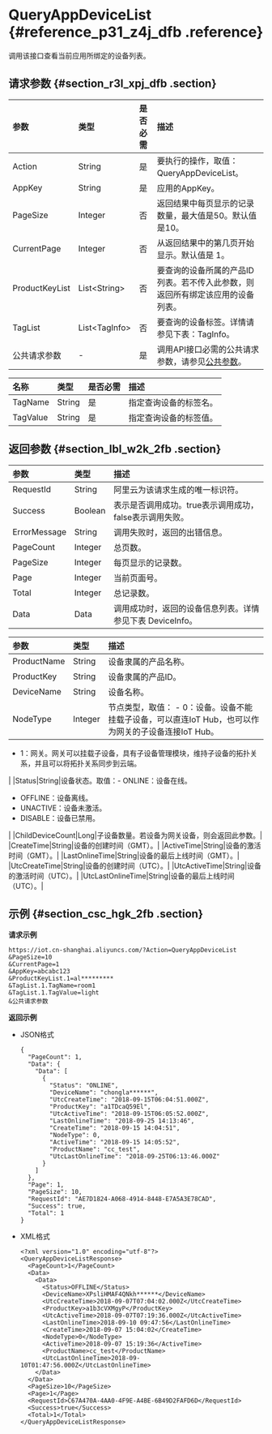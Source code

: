 # QueryAppDeviceList {#reference_p31_z4j_dfb .reference}

调用该接口查看当前应用所绑定的设备列表。

## 请求参数 {#section_r3l_xpj_dfb .section}

|参数|类型|是否必需|描述|
|:-|:-|:---|:-|
|Action|String|是|要执行的操作，取值：QueryAppDeviceList。|
|AppKey|String|是|应用的AppKey。|
|PageSize|Integer|否|返回结果中每页显示的记录数量，最大值是50。默认值是10。|
|CurrentPage|Integer|否|从返回结果中的第几页开始显示。默认值是 1。|
|ProductKeyList|List<String\>|否|要查询的设备所属的产品ID列表。若不传入此参数，则返回所有绑定该应用的设备列表。|
|TagList|List<TagInfo\>|否|要查询的设备标签。详情请参见下表：TagInfo。|
|公共请求参数|-|是|调用API接口必需的公共请求参数，请参见[公共参数](cn.zh-CN/云端开发指南/云端API参考/公共参数.md#)。|

|名称|类型|是否必需|描述|
|:-|:-|:---|:-|
|TagName|String|是|指定查询设备的标签名。|
|TagValue|String|是|指定查询设备的标签值。|

## 返回参数 {#section_lbl_w2k_2fb .section}

|参数|类型|描述|
|:-|:-|:-|
|RequestId|String|阿里云为该请求生成的唯一标识符。|
|Success|Boolean|表示是否调用成功。true表示调用成功，false表示调用失败。|
|ErrorMessage|String|调用失败时，返回的出错信息。|
|PageCount|Integer|总页数。|
|PageSize|Integer|每页显示的记录数。|
|Page|Integer|当前页面号。|
|Total|Integer|总记录数。|
|Data|Data|调用成功时，返回的设备信息列表。详情参见下表 DeviceInfo。|

|参数|类型|描述|
|:-|:-|:-|
|ProductName|String|设备隶属的产品名称。|
|ProductKey|String|设备隶属的产品ID。|
|DeviceName|String|设备名称。|
|NodeType|Integer|节点类型，取值： -   0：设备。设备不能挂载子设备，可以直连IoT Hub，也可以作为网关的子设备连接IoT Hub。
-   1：网关。网关可以挂载子设备，具有子设备管理模块，维持子设备的拓扑关系，并且可以将拓扑关系同步到云端。

 |
|Status|String|设备状态。取值：-   ONLINE：设备在线。
-   OFFLINE：设备离线。
-   UNACTIVE：设备未激活。
-   DISABLE：设备已禁用。

 |
|ChildDeviceCount|Long|子设备数量。若设备为网关设备，则会返回此参数。|
|CreateTime|String|设备的创建时间（GMT）。|
|ActiveTime|String|设备的激活时间（GMT）。|
|LastOnlineTime|String|设备的最后上线时间（GMT）。|
|UtcCreateTime|String|设备的创建时间（UTC）。|
|UtcActiveTime|String|设备的激活时间（UTC）。|
|UtcLastOnlineTime|String|设备的最后上线时间（UTC）。|

## 示例 {#section_csc_hgk_2fb .section}

**请求示例**

```
https://iot.cn-shanghai.aliyuncs.com/?Action=QueryAppDeviceList
&PageSize=10
&CurrentPage=1
&AppKey=abcabc123
&ProductKeyList.1=al*********
&TagList.1.TagName=room1
&TagList.1.TagValue=light
&公共请求参数
```

**返回示例**

-   JSON格式

    ```
    {
      "PageCount": 1,
      "Data": {
        "Data": [
          {
            "Status": "ONLINE",
            "DeviceName": "chongla******",
            "UtcCreateTime": "2018-09-15T06:04:51.000Z",
            "ProductKey": "a1TDcaQ59El",
            "UtcActiveTime": "2018-09-15T06:05:52.000Z",
            "LastOnlineTime": "2018-09-25 14:13:46",
            "CreateTime": "2018-09-15 14:04:51",
            "NodeType": 0,
            "ActiveTime": "2018-09-15 14:05:52",
            "ProductName": "cc_test",
            "UtcLastOnlineTime": "2018-09-25T06:13:46.000Z"
          }
        ]
      },
      "Page": 1,
      "PageSize": 10,
      "RequestId": "AE7D1824-A068-4914-8448-E7A5A3E78CAD",
      "Success": true,
      "Total": 1
    }
    ```

-   XML格式

    ```
    <?xml version="1.0" encoding="utf-8"?>
    <QueryAppDeviceListResponse>
      <PageCount>1</PageCount>
      <Data>
        <Data>
          <Status>OFFLINE</Status>
          <DeviceName>XPsliHMAF4QNkh******</DeviceName>
          <UtcCreateTime>2018-09-07T07:04:02.000Z</UtcCreateTime>
          <ProductKey>a1b3cVXMgyP</ProductKey>
          <UtcActiveTime>2018-09-07T07:19:36.000Z</UtcActiveTime>
          <LastOnlineTime>2018-09-10 09:47:56</LastOnlineTime>
          <CreateTime>2018-09-07 15:04:02</CreateTime>
          <NodeType>0</NodeType>
          <ActiveTime>2018-09-07 15:19:36</ActiveTime>
          <ProductName>cc_test</ProductName>
          <UtcLastOnlineTime>2018-09-10T01:47:56.000Z</UtcLastOnlineTime>
        </Data>
      </Data>
      <PageSize>10</PageSize>
      <Page>1</Page>
      <RequestId>C67A470A-4AA0-4F9E-A4BE-6B49D2FAFD6D</RequestId>
      <Success>true</Success>
      <Total>1</Total>
    </QueryAppDeviceListResponse>
    ```


